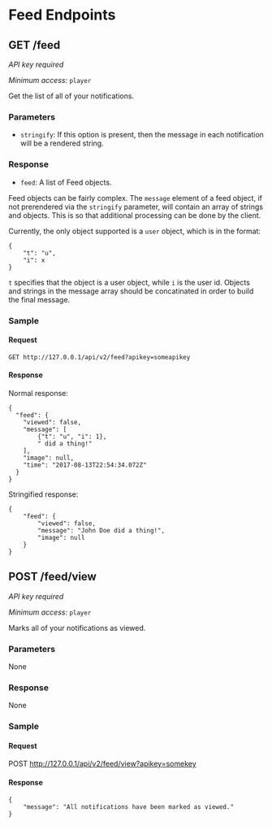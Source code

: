 # Feed Endpoints

## GET /feed

_API key required_

_Minimum access:_ `player`

Get the list of all of your notifications.

### Parameters

* `stringify`: If this option is present, then the message in each notification will be a rendered string.

### Response

* `feed`: A list of Feed objects.

Feed objects can be fairly complex. The `message` element of a feed object, if not
prerendered via the `stringify` parameter, will contain an array of strings and
objects. This is so that additional processing can be done by the client.

Currently, the only object supported is a `user` object, which is in the format:

    {
        "t": "u",
        "i": x
    }

`t` specifies that the object is a user object, while `i` is the user id. Objects
and strings in the message array should be concatinated in order to build the final
message.

### Sample

#### Request

    GET http://127.0.0.1/api/v2/feed?apikey=someapikey

#### Response

Normal response:

    {
      "feed": {
        "viewed": false,
        "message": [
            {"t": "u", "i": 1},
            " did a thing!"
        ],
        "image": null,
        "time": "2017-08-13T22:54:34.072Z"
      }
    }

Stringified response:

    {
        "feed": {
            "viewed": false,
            "message": "John Doe did a thing!",
            "image": null
        }
    }

## POST /feed/view

_API key required_

_Minimum access:_ `player`

Marks all of your notifications as viewed.

### Parameters

None

### Response

None

### Sample

#### Request

POST http://127.0.0.1/api/v2/feed/view?apikey=somekey

#### Response

    {
        "message": "All notifications have been marked as viewed."
    }
